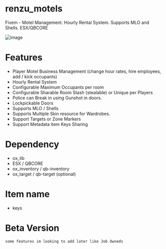 # renzu_motels
Fivem - Motel Management. Hourly Rental System. Supports MLO and Shells. ESX/QBCORE

![image](https://user-images.githubusercontent.com/82306584/226111405-b162c926-6c00-4085-91ac-839f7ece117e.png)

# Features
- Player Motel Business Management (change hour rates, hire employees, add / kick occupants)
- Hourly Rental System
- Configurable Maximum Occupants per room
- Configurable Sharable Room Stash (stealable) or Unique per Players
- Police can Break in using Gunshot in doors.
- Lockpickable Doors
- Supports MLO / Shells
- Supports Multiple Skin resource for Wardrobes.
- Support Targets or Zone Markers
- Support Metadata item Keys Sharing

# Dependency
- ox_lib
- ESX / QBCORE
- ox_inventory / qb-inventory
- ox_target / qb-target (optional)

# Item name
- keys

# Beta Version
```
some features im looking to add later like Job Owneds
```

